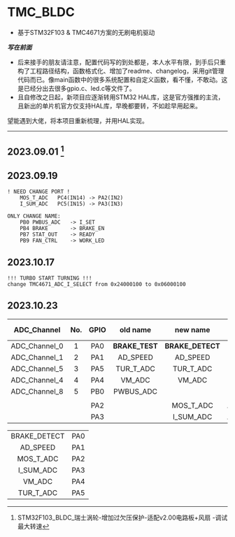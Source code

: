 # TMC_BLDC

* 基于STM32F103 & TMC4671方案的无刷电机驱动  


***写在前面***
> > > > > >
-	后来接手的朋友请注意，配置代码写的到处都是，本人水平有限，到手后只重构了工程路径结构，函数格式化、增加了readme、changelog，采用git管理代码而已。像main函数中的很多系统配置和自定义函数，看不懂，不敢动。这是已经分出去很多gpio.c、led.c等文件了。
-	且自修改之日起，新项目应逐渐转用STM32 HAL库，这是官方强推的主流，且新出的单片机官方仅支持HAL库，早晚都要转，不如趁早用起来。

望能遇到大佬，将本项目重新梳理，并用HAL实现。

---

## 2023.09.01 [^1]
[^1]:STM32F103_BLDC_瑞士涡轮-增加过欠压保护-适配v2.00电路板+风扇 -调试最大转速

## 2023.09.19
```	
! NEED CHANGE PORT !
	MOS_T_ADC	PC4(IN14) -> PA2(IN2)
	I_SUM_ADC	PC5(IN15) -> PA3(IN3)
```
```
ONLY CHANGE NAME:
	PB0	PWBUS_ADC	-> I_SET
	PB4	BRAKE 		-> BRAKE_EN
	PB7	STAT_OUT 	-> READY
	PB9	FAN_CTRL 	-> WORK_LED
```

## 2023.10.17
	!!! TURBO START TURNING !!!
	change TMC4671_ADC_I_SELECT from 0x24000100 to 0x06000100


## 2023.10.23
| ADC_Channel | No. | GPIO | old name | new name | new ADC_Channel |
|:-:|:-:|:-:|:-:|:-:|:-:|
| ADC_Channel_0 | 1 | PA0 | **BRAKE_TEST** | **BRAKE_DETECT** |  |
| ADC_Channel_1 | 2 | PA1 | AD_SPEED   | AD_SPEED     |  |
| ADC_Channel_5 | 3 | PA5 | TUR_T_ADC  | TUR_T_ADC    |  |
| ADC_Channel_4 | 4 | PA4 | VM_ADC     | VM_ADC       |  |
| ADC_Channel_8 | 5 | PB0 | PWBUS_ADC  |              |  |
||||||||
|               |   | PA2 |            | MOS_T_ADC    | ADC_Channel_2 |
|               |   | PA3 |            | I_SUM_ADC    | ADC_Channel_3 |

|||
| :-: | :-: |
BRAKE_DETECT |	PA0
AD_SPEED	 |	PA1
MOS_T_ADC	 |	PA2
I_SUM_ADC	 |	PA3
VM_ADC		 |	PA4
TUR_T_ADC	 |	PA5

